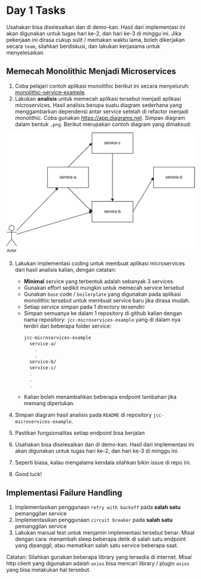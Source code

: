 # Day 1 Tasks

Usahakan bisa diselesaikan dan di demo-kan. Hasil dari implementasi ini akan digunakan untuk tugas hari ke-2, dan hari ke-3 di minggu ini. Jika pekerjaan ini dirasa cukup sulit / memakan waktu lama, boleh dikerjakan secara `team`, silahkan berdiskusi, dan lakukan kerjasama untuk menyelesaikan.

## Memecah Monolithic Menjadi Microservices

1. Coba pelajari contoh aplikasi monolithic berikut ini secara menyeluruh: [monolithic-service-example](../monolithic-service-example).
2. Lakukan **analisis** untuk memecah aplikasi tersebut menjadi aplikasi microservices. Hasil analisis berupa suatu diagram sederhana yang menggambarkan dependensi antar service setelah di refactor menjadi monolithic. Coba gunakan https://app.diagrams.net. Simpan diagram dalam bentuk `.png`. Berikut merupakan contoh diagram yang dimaksud:

![sample-diagram](./img/sample-diagram.png)

3. Lakukan implementasi coding untuk membuat aplikasi microservices dari hasil analisis kalian, dengan catatan:
    - **Minimal** service yang terbentuk adalah sebanyak 3 services.
    - Gunakan effort sedikit mungkin untuk memecah service tersebut
    - Gunakan `base` code / `boilerplate` yang digunakan pada aplikasi monolithic tersebut untuk membuat service baru jika dirasa mudah.
    - Setiap service simpan pada 1 directory tersendiri
    - Simpan semuanya ke dalam 1 repository di github kalian dengan nama repository: `jcc-microservices-example` yang di dalam nya terdiri dari beberapa folder service:
      ```
      jcc-microservices-example
        service-a/
          .
          .
        service-b/
        service-c/
        .
        .
        .
      ```
    - Kalian boleh menambahkan beberapa endpoint tambahan jika memang diperlukan.

4. Simpan diagram hasil analisis pada `README` di repository `jcc-microservices-example`.
5. Pastikan fungsionalitas setiap endpoint bisa berjalan 
6. Usahakan bisa diselesaikan dan di demo-kan. Hasil dari implementasi ini akan digunakan untuk tugas hari ke-2, dan hari ke-3 di minggu ini.
7. Seperti biasa, kalau mengalama kendala silahkan bikin issue di repo ini.
8. Good luck!


## Implementasi Failure Handling

1. Implementasikan penggunaan `retry with backoff` pada **salah satu** pemanggilan service
2. Implementasikan penggunaan `circuit breaker` pada **salah satu** pemanggilan service
3. Lakukan manual test untuk menjamin implementasi tersebut benar. Misal dengan cara: menambah sleep beberapa detik di salah satu endpoint yang dipanggil, atau mematikan salah satu service beberapa saat.

Catatan:
Silahkan gunakan beberapa library yang tersedia di internet. Misal http client yang digunakan adalah `axios` bisa mencari library / plugin `axios` yang bisa melakukan hal tersebut.
